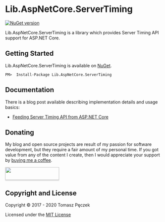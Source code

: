 # Lib.AspNetCore.ServerTiming
[![NuGet version](https://badge.fury.io/nu/Lib.AspNetCore.ServerTiming.svg)](http://badge.fury.io/nu/Lib.AspNetCore.ServerTiming)

Lib.AspNetCore.ServerTiming is a library which provides Server Timing API support for ASP.NET Core.

## Getting Started

Lib.AspNetCore.ServerTiming is available on [NuGet](https://www.nuget.org/packages/Lib.AspNetCore.ServerTiming/).

```
PM>  Install-Package Lib.AspNetCore.ServerTiming
```

## Documentation

There is a blog post available describing implementation details and usage basics:

- [Feeding Server Timing API from ASP.NET Core](https://www.tpeczek.com/2017/06/feeding-server-timing-api-from-aspnet.html)

## Donating

My blog and open source projects are result of my passion for software development, but they require a fair amount of my personal time. If you got value from any of the content I create, then I would appreciate your support by [buying me a coffee](https://www.buymeacoffee.com/tpeczek).

<a href="https://www.buymeacoffee.com/tpeczek"><img src="https://www.buymeacoffee.com/assets/img/custom_images/black_img.png" style="height: 41px !important;width: 174px !important;box-shadow: 0px 3px 2px 0px rgba(190, 190, 190, 0.5) !important;-webkit-box-shadow: 0px 3px 2px 0px rgba(190, 190, 190, 0.5) !important;"  target="_blank"></a>

## Copyright and License

Copyright © 2017 - 2020 Tomasz Pęczek

Licensed under the [MIT License](https://github.com/tpeczek/Lib.AspNetCore.ServerTiming/blob/master/LICENSE.md)
